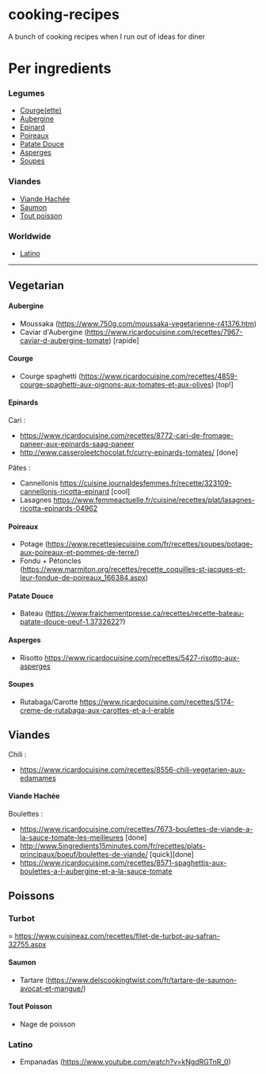 # cooking-recipes
A bunch of cooking recipes when I run out of ideas for diner

# Per ingredients

### Legumes 
- [Courge(ette)](#Courge)
- [Aubergine](#Aubergine)
- [Epinard](#Epinards)
- [Poireaux](#Poireaux)
- [Patate Douce](#Patate-Douce)
- [Asperges](#Asperges)
- [Soupes](#Soupes)

### Viandes

- [Viande Hachée](#Viande-Hachée)
- [Saumon](#Saumon)
- [Tout poisson](#Poissons)

### Worldwide
- [Latino](#Latino)

__________

## Vegetarian

#### Aubergine

- Moussaka (https://www.750g.com/moussaka-vegetarienne-r41376.htm)
- Caviar d'Aubergine (https://www.ricardocuisine.com/recettes/7967-caviar-d-aubergine-tomate) [rapide]

#### Courge

- Courge spaghetti (https://www.ricardocuisine.com/recettes/4859-courge-spaghetti-aux-oignons-aux-tomates-et-aux-olives) [top!]
 
#### Epinards

Cari :
  - https://www.ricardocuisine.com/recettes/8772-cari-de-fromage-paneer-aux-epinards-saag-paneer
  - http://www.casseroleetchocolat.fr/curry-epinards-tomates/ [done]
  
Pâtes :
 - Cannellonis https://cuisine.journaldesfemmes.fr/recette/323109-cannellonis-ricotta-epinard [cool]
 - Lasagnes https://www.femmeactuelle.fr/cuisine/recettes/plat/lasagnes-ricotta-epinards-04962
  
#### Poireaux

- Potage (https://www.recettesjecuisine.com/fr/recettes/soupes/potage-aux-poireaux-et-pommes-de-terre/)
- Fondu + Pétoncles (https://www.marmiton.org/recettes/recette_coquilles-st-jacques-et-leur-fondue-de-poireaux_166384.aspx)

#### Patate Douce

- Bateau (https://www.fraichementpresse.ca/recettes/recette-bateau-patate-douce-oeuf-1.3732622?)

#### Asperges

- Risotto https://www.ricardocuisine.com/recettes/5427-risotto-aux-asperges

#### Soupes

- Rutabaga/Carotte https://www.ricardocuisine.com/recettes/5174-creme-de-rutabaga-aux-carottes-et-a-l-erable
 
## Viandes

Chili :
 - https://www.ricardocuisine.com/recettes/8556-chili-vegetarien-aux-edamames

#### Viande Hachée

Boulettes :
  - https://www.ricardocuisine.com/recettes/7673-boulettes-de-viande-a-la-sauce-tomate-les-meilleures [done]
  - http://www.5ingredients15minutes.com/fr/recettes/plats-principaux/boeuf/boulettes-de-viande/ [quick][done]   
  - https://www.ricardocuisine.com/recettes/8571-spaghettis-aux-boulettes-a-l-aubergine-et-a-la-sauce-tomate
  
## Poissons

### Turbot
= https://www.cuisineaz.com/recettes/filet-de-turbot-au-safran-32755.aspx

#### Saumon

- Tartare (https://www.delscookingtwist.com/fr/tartare-de-saumon-avocat-et-mangue/)

#### Tout Poisson 
 - Nage de poisson

### Latino

- Empanadas (https://www.youtube.com/watch?v=kNgdRGTnR_0)

